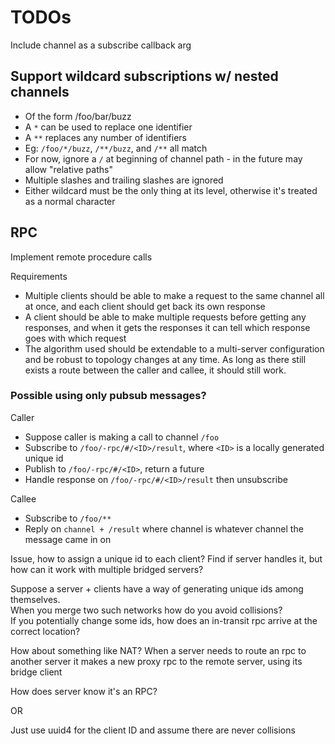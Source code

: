 # TODOs

Include channel as a subscribe callback arg

## Support wildcard subscriptions w/ nested channels

* Of the form /foo/bar/buzz
* A `*` can be used to replace one identifier
* A `**` replaces any number of identifiers
* Eg: `/foo/*/buzz`, `/**/buzz`, and `/**` all match
* For now, ignore a `/` at beginning of channel path - in the future may allow "relative paths"
* Multiple slashes and trailing slashes are ignored
* Either wildcard must be the only thing at its level, otherwise it's treated as a normal character

## RPC

Implement remote procedure calls

Requirements

* Multiple clients should be able to make a request to the same channel all at once, and each client should get back its own response
* A client should be able to make multiple requests before getting any responses, and when it gets the responses it can tell which response goes with which request
* The algorithm used should be extendable to a multi-server configuration and be robust to topology changes at any time. As long as there still exists a route between the caller and callee, it should still work.

### Possible using only pubsub messages?

Caller

* Suppose caller is making a call to channel `/foo`
* Subscribe to `/foo/-rpc/#/<ID>/result`, where `<ID>` is a locally generated unique id
* Publish to `/foo/-rpc/#/<ID>`, return a future
* Handle response on `/foo/-rpc/#/<ID>/result` then unsubscribe

Callee

* Subscribe to `/foo/**`
* Reply on `channel + /result` where channel is whatever channel the message came in on

Issue, how to assign a unique id to each client?
Find if server handles it, but how can it work with multiple bridged servers?

Suppose a server + clients have a way of generating unique ids among themselves.  
When you merge two such networks how do you avoid collisions?  
If you potentially change some ids, how does an in-transit rpc arrive at the correct location?

How about something like NAT? When a server needs to route an rpc to another server it makes a new proxy rpc to the remote server, using its bridge client

How does server know it's an RPC?

OR

Just use uuid4 for the client ID and assume there are never collisions
